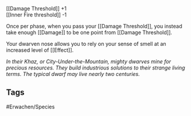 [[Damage Threshold]] +1  
[[Inner Fire threshold]] -1

Once per phase, when you pass your [[Damage Threshold]], you instead take enough [[Damage]] to be one point from [[Damage Threshold]].

Your dwarven nose allows you to rely on your sense of smell at an increased level of [[Effect]].

*In their Khaz, or City-Under-the-Mountain, mighty dwarves mine for precious resources. They build industrious solutions to their strange living terms. The typical dwarf may live nearly two centuries.*

## Tags
#Erwachen/Species 